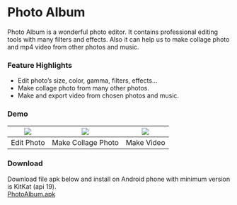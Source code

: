 # Photo Album
Photo Album is a wonderful photo editor. It contains professional
editing tools with many filters and effects. Also it can help us to make
collage photo and mp4 video from other photos and music.

### Feature Highlights
 -	Edit photo’s size, color, gamma, filters, effects…
 -	Make collage photo from many other photos.
 -	Make and export video from chosen photos and music.

### Demo
| ![](https://drive.google.com/uc?export=download&id=0B38iwm_f8P7bdUlvVFRoVDlGUE0)  | ![](https://drive.google.com/uc?export=download&id=0B38iwm_f8P7bQ25mRXQyS2JHVjQ) | ![](https://drive.google.com/uc?export=download&id=0B38iwm_f8P7bT0VNZW9TMW5idWc) |
|:---:|:---:|:---:|
| Edit Photo | Make Collage Photo | Make Video |
### Download
Download file apk below and install on Android phone with
minimum version is KitKat (api 19). <br>
[PhotoAlbum.apk](https://drive.google.com/uc?export=download&id=0B38iwm_f8P7bTi1NSWZ2VnFZbGs)

